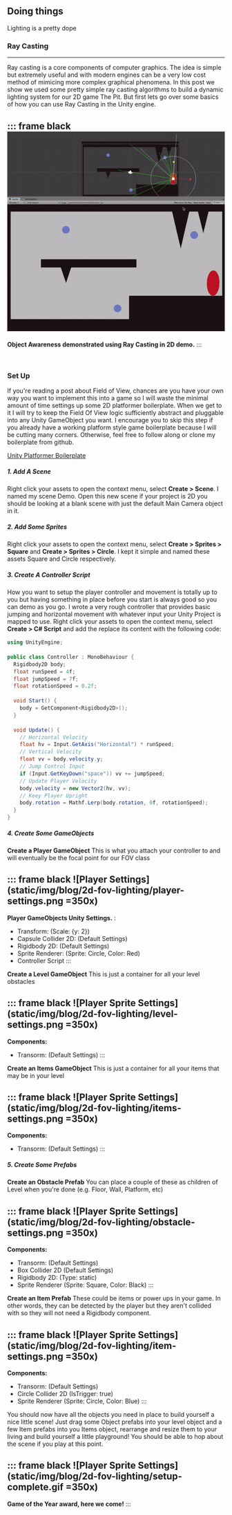 ## Doing things
Lighting is a pretty dope 

### Ray Casting
---
Ray casting is a core components of computer graphics. The idea is simple but extremely useful and with modern engines can be a very low cost method of mimicing more complex graphical phenomena. In this post we show we used some pretty simple ray casting algorithms to build a dynamic lighting system for our 2D game The Pit. But first lets go over some basics of how you can use Ray Casting in the Unity engine.

::: frame black
![Ray Casting](static/img/blog/2d-fov-lighting/simple-raycasting.gif)
---
**Object Awareness demonstrated using Ray Casting in 2D demo.**
:::

<br>

### Set Up

If you're reading a post about Field of View, chances are you have your own way you want to implement this into a game so I will waste the minimal amount of time settings up some 2D platformer boilerplate. When we get to it I will try to keep the Field Of View logic sufficiently abstract and pluggable into any Unity GameObject you want. I encourage you to skip this step if you already have a working platform style game boilerplate because I will be cutting many corners. Otherwise, feel free to follow along or clone my boilerplate from github.

[Unity Platformer Boilerplate](https://github.com/Sleepy-Fish/fov-tutorial/releases/tag/Setup)

##### 1. Add A Scene
Right click your assets to open the context menu, select **Create > Scene**. I named my scene Demo. Open this new scene if your project is 2D you should be looking at a blank scene with just the default Main Camera object in it.

##### 2. Add Some Sprites
Right click your assets to open the context menu, select **Create > Sprites > Square** and **Create > Sprites > Circle**. I kept it simple and named these assets Square and Circle respectively.

##### 3. Create A Controller Script
How you want to setup the player controller and movement is totally up to you but having something in place before you start is always good so you can demo as you go. I wrote a very rough controller that provides basic jumping and horizontal movement with whatever input your Unity Project is mapped to use. Right click your assets to open the context menu, select **Create > C# Script** and add the replace its content with the following code:

``` csharp
using UnityEngine;

public class Controller : MonoBehaviour {
  Rigidbody2D body;
  float runSpeed = 4f;
  float jumpSpeed = 7f;
  float rotationSpeed = 0.2f;

  void Start() {
    body = GetComponent<Rigidbody2D>();
  }

  void Update() {
    // Horizontal Velocity
    float hv = Input.GetAxis("Horizontal") * runSpeed;
    // Vertical Velocity
    float vv = body.velocity.y;
    // Jump Control Input
    if (Input.GetKeyDown("space")) vv += jumpSpeed;
    // Update Player Velocity
    body.velocity = new Vector2(hv, vv);
    // Keey Player Upright
    body.rotation = Mathf.Lerp(body.rotation, 0f, rotationSpeed);
  }
}

```

##### 4. Create Some GameObjects

**Create a Player GameObject**
This is what you attach your controller to and will eventually be the focal point for our FOV class

::: frame black
![Player Settings](static/img/blog/2d-fov-lighting/player-settings.png =350x)
---
**Player GameObjects Unity Settings.**
:
 - Transform: (Scale: {y: 2})
 - Capsule Collider 2D: (Default Settings)
 - Rigidbody 2D: (Default Settings)
 - Sprite Renderer: (Sprite: Circle, Color: Red)
 - Controller Script
:::

**Create a Level GameObject**
This is just a container for all your level obstacles

::: frame black
![Player Sprite Settings](static/img/blog/2d-fov-lighting/level-settings.png =350x)
---
**Components:**
 - Transorm: (Default Settings)
:::

**Create an Items GameObject**
This is just a container for all your items that may be in your level

::: frame black
![Player Sprite Settings](static/img/blog/2d-fov-lighting/items-settings.png =350x)
---
**Components:**
 - Transorm: (Default Settings)
:::



##### 5. Create Some Prefabs

**Create an Obstacle Prefab**
You can place a couple of these as children of Level when you're done (e.g. Floor, Wall, Platform, etc)

::: frame black
![Player Sprite Settings](static/img/blog/2d-fov-lighting/obstacle-settings.png =350x)
---
**Components:**
 - Transorm: (Default Settings)
 - Box Collider 2D (Default Settings)
 - Rigidbody 2D: (Type: static)
 - Sprite Renderer (Sprite: Square, Color: Black)
:::

**Create an Item Prefab**
These could be items or power ups in your game. In other words, they can be detected by the player but they aren't collided with so they will not need a Rigidbody component.

::: frame black
![Player Sprite Settings](static/img/blog/2d-fov-lighting/item-settings.png =350x)
---
**Components:**
 - Transorm: (Default Settings)
 - Circle Collider 2D (IsTrigger: true)
 - Sprite Renderer (Sprite: Circle, Color: Blue)
:::

You should now have all the objects you need in place to build yourself a nice little scene! Just drag some Object prefabs into your level object and a few Item prefabs into you Items object, rearrange and resize them to your living and build yourself a little playground! You should be able to hop about the scene if you play at this point.

::: frame black
![Player Sprite Settings](static/img/blog/2d-fov-lighting/setup-complete.gif =350x)
---
**Game of the Year award, here we come!**
:::